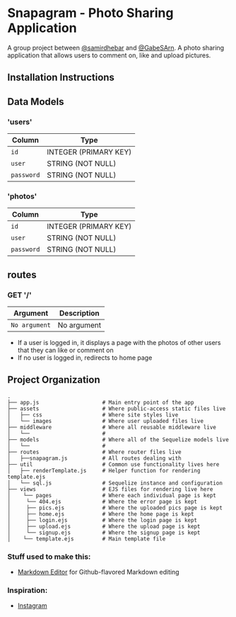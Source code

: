 # Snapagram - Photo Sharing Application
A group project between [@samirdhebar](https://github.com/samirdhebar) and [@GabeSArn](https://github.com/GabeSArn). A photo sharing application that allows users to comment on, like and upload pictures.

## Installation Instructions


## Data Models
### 'users'

| Column                | Type                 |
|-----------------------|----------------------|
|`id`                   | INTEGER (PRIMARY KEY)|
|`user`                 | STRING (NOT NULL)    |
|`password`             | STRING (NOT NULL)    |

### 'photos'

| Column                | Type                 |
|-----------------------|----------------------|
|`id`                   | INTEGER (PRIMARY KEY)|
|`user`                 | STRING (NOT NULL)    |
|`password`             | STRING (NOT NULL)    |



## routes
### GET '/'
| Argument              | Description                                                                                 |
|-----------------------|---------------------------------------------------------------------------------------------|
| `No argument`         | No argument                                                                                 |

* If a user is logged in, it displays a page with the photos of other users that they can like or comment on
* If no user is logged in, redirects to home page

## Project Organization

```
.
├── app.js                    # Main entry point of the app
├── assets                    # Where public-access static files live
│   ├── css                   # Where site styles live
│   └── images                # Where user uploaded files live
├── middleware                # Where all reusable middleware live
│   └──                       #
├── models                    # Where all of the Sequelize models live
│   └──                       #                
├── routes                    # Where router files live
│   ├──snapagram.js           # All routes dealing with    
├── util                      # Common use functionality lives here
│   ├── renderTemplate.js     # Helper function for rendering template.ejs
│   └── sql.js                # Sequelize instance and configuration
├── views                     # EJS files for rendering live here
│    └── pages                # Where each individual page is kept
│     └── 404.ejs             # Where the error page is kept
│     ├── pics.ejs            # Where the uploaded pics page is kept              
│     ├── home.ejs            # Where the home page is kept
│     ├── login.ejs           # Where the login page is kept
│     ├── upload.ejs          # Where the upload page is kept
│     └── signup.ejs          # Where the signup page is kept
│    └── template.ejs         # Main template file
```


### Stuff used to make this:

 * [Markdown Editor](https://github.com/jbt/markdown-editor) for Github-flavored Markdown editing

### Inspiration:
* [Instagram](https://www.instagram.com)
